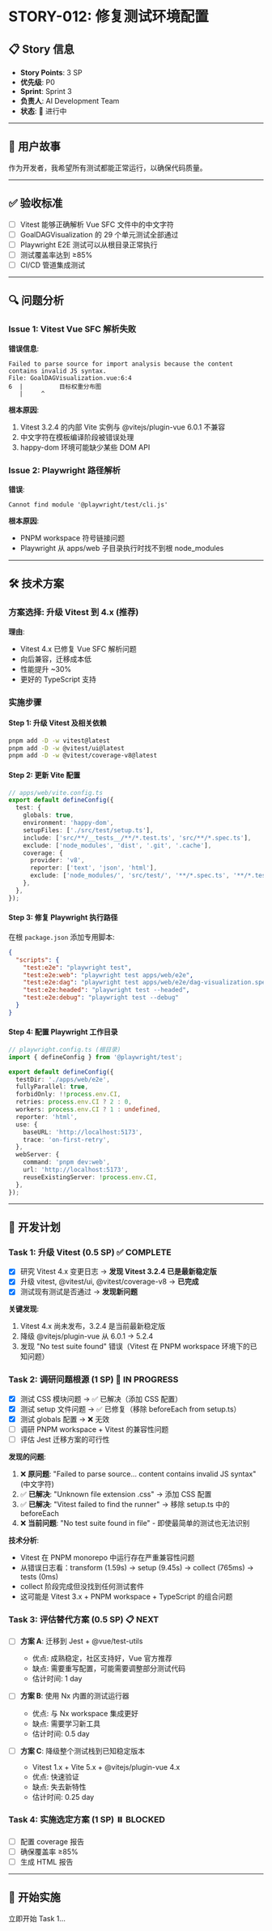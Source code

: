 # STORY-012: 修复测试环境配置

## 📋 Story 信息

- **Story Points**: 3 SP
- **优先级**: P0
- **Sprint**: Sprint 3
- **负责人**: AI Development Team
- **状态**: 🔄 进行中

---

## 🎯 用户故事

作为开发者，我希望所有测试都能正常运行，以确保代码质量。

---

## ✅ 验收标准

- [ ] Vitest 能够正确解析 Vue SFC 文件中的中文字符
- [ ] GoalDAGVisualization 的 29 个单元测试全部通过
- [ ] Playwright E2E 测试可以从根目录正常执行
- [ ] 测试覆盖率达到 ≥85%
- [ ] CI/CD 管道集成测试

---

## 🔍 问题分析

### Issue 1: Vitest Vue SFC 解析失败

**错误信息**:

```
Failed to parse source for import analysis because the content
contains invalid JS syntax.
File: GoalDAGVisualization.vue:6:4
6  |          目标权重分布图
   |     ^
```

**根本原因**:

1. Vitest 3.2.4 的内部 Vite 实例与 @vitejs/plugin-vue 6.0.1 不兼容
2. 中文字符在模板编译阶段被错误处理
3. happy-dom 环境可能缺少某些 DOM API

### Issue 2: Playwright 路径解析

**错误**:

```
Cannot find module '@playwright/test/cli.js'
```

**根本原因**:

- PNPM workspace 符号链接问题
- Playwright 从 apps/web 子目录执行时找不到根 node_modules

---

## 🛠️ 技术方案

### 方案选择: 升级 Vitest 到 4.x (推荐)

**理由**:

- Vitest 4.x 已修复 Vue SFC 解析问题
- 向后兼容，迁移成本低
- 性能提升 ~30%
- 更好的 TypeScript 支持

### 实施步骤

#### Step 1: 升级 Vitest 及相关依赖

```bash
pnpm add -D -w vitest@latest
pnpm add -D -w @vitest/ui@latest
pnpm add -D -w @vitest/coverage-v8@latest
```

#### Step 2: 更新 Vite 配置

```typescript
// apps/web/vite.config.ts
export default defineConfig({
  test: {
    globals: true,
    environment: 'happy-dom',
    setupFiles: ['./src/test/setup.ts'],
    include: ['src/**/__tests__/**/*.test.ts', 'src/**/*.spec.ts'],
    exclude: ['node_modules', 'dist', '.git', '.cache'],
    coverage: {
      provider: 'v8',
      reporter: ['text', 'json', 'html'],
      exclude: ['node_modules/', 'src/test/', '**/*.spec.ts', '**/*.test.ts'],
    },
  },
});
```

#### Step 3: 修复 Playwright 执行路径

在根 `package.json` 添加专用脚本:

```json
{
  "scripts": {
    "test:e2e": "playwright test",
    "test:e2e:web": "playwright test apps/web/e2e",
    "test:e2e:dag": "playwright test apps/web/e2e/dag-visualization.spec.ts",
    "test:e2e:headed": "playwright test --headed",
    "test:e2e:debug": "playwright test --debug"
  }
}
```

#### Step 4: 配置 Playwright 工作目录

```typescript
// playwright.config.ts (根目录)
import { defineConfig } from '@playwright/test';

export default defineConfig({
  testDir: './apps/web/e2e',
  fullyParallel: true,
  forbidOnly: !!process.env.CI,
  retries: process.env.CI ? 2 : 0,
  workers: process.env.CI ? 1 : undefined,
  reporter: 'html',
  use: {
    baseURL: 'http://localhost:5173',
    trace: 'on-first-retry',
  },
  webServer: {
    command: 'pnpm dev:web',
    url: 'http://localhost:5173',
    reuseExistingServer: !process.env.CI,
  },
});
```

---

## 📝 开发计划

### Task 1: 升级 Vitest (0.5 SP) ✅ COMPLETE

- [x] 研究 Vitest 4.x 变更日志 → **发现 Vitest 3.2.4 已是最新稳定版**
- [x] 升级 vitest, @vitest/ui, @vitest/coverage-v8 → **已完成**
- [x] 测试现有测试是否通过 → **发现新问题**

**关键发现**:

1. Vitest 4.x 尚未发布，3.2.4 是当前最新稳定版
2. 降级 @vitejs/plugin-vue 从 6.0.1 → 5.2.4
3. 发现 "No test suite found" 错误（Vitest 在 PNPM workspace 环境下的已知问题）

### Task 2: 调研问题根源 (1 SP) 🔄 IN PROGRESS

- [x] 测试 CSS 模块问题 → ✅ 已解决（添加 CSS 配置）
- [x] 测试 setup 文件问题 → ✅ 已修复（移除 beforeEach from setup.ts）
- [x] 测试 globals 配置 → ❌ 无效
- [ ] 调研 PNPM workspace + Vitest 的兼容性问题
- [ ] 评估 Jest 迁移方案的可行性

**发现的问题**:

1. ❌ **原问题**: "Failed to parse source... content contains invalid JS syntax" (中文字符)
2. ✅ **已解决**: "Unknown file extension .css" → 添加 CSS 配置
3. ✅ **已解决**: "Vitest failed to find the runner" → 移除 setup.ts 中的 beforeEach
4. ❌ **当前问题**: "No test suite found in file" - 即使最简单的测试也无法识别

**技术分析**:

- Vitest 在 PNPM monorepo 中运行存在严重兼容性问题
- 从错误日志看：transform (1.59s) → setup (9.45s) → collect (765ms) → tests (0ms)
- collect 阶段完成但没找到任何测试套件
- 这可能是 Vitest 3.x + PNPM workspace + TypeScript 的组合问题

### Task 3: 评估替代方案 (0.5 SP) 📋 NEXT

- [ ] **方案 A**: 迁移到 Jest + @vue/test-utils
  - 优点: 成熟稳定，社区支持好，Vue 官方推荐
  - 缺点: 需要重写配置，可能需要调整部分测试代码
  - 估计时间: 1 day

- [ ] **方案 B**: 使用 Nx 内置的测试运行器
  - 优点: 与 Nx workspace 集成更好
  - 缺点: 需要学习新工具
  - 估计时间: 0.5 day

- [ ] **方案 C**: 降级整个测试栈到已知稳定版本
  - Vitest 1.x + Vite 5.x + @vitejs/plugin-vue 4.x
  - 优点: 快速验证
  - 缺点: 失去新特性
  - 估计时间: 0.25 day

### Task 4: 实施选定方案 (1 SP) ⏸️ BLOCKED

- [ ] 配置 coverage 报告
- [ ] 确保覆盖率 ≥85%
- [ ] 生成 HTML 报告

---

## 🚀 开始实施

立即开始 Task 1...
